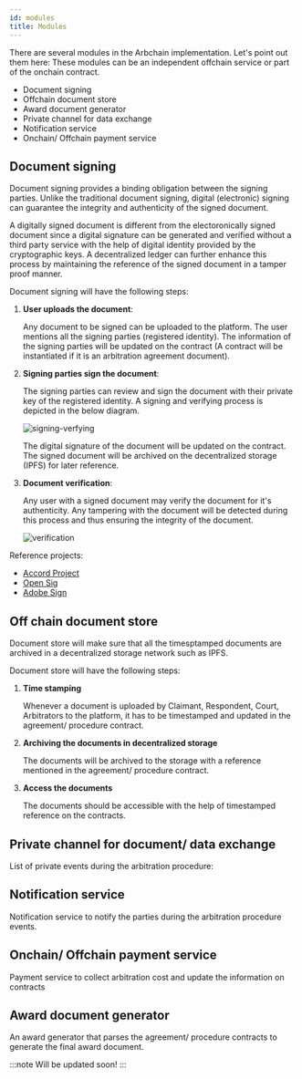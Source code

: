 ```yaml
---
id: modules
title: Modules
---
```


There are several modules in the Arbchain implementation. Let's point out them here:
These modules can be an independent offchain service or part of the onchain contract.

* Document signing
* Offchain document store 
* Award document generator 
* Private channel for data exchange
* Notification service
* Onchain/ Offchain payment service

## Document signing
Document signing provides a binding obligation between the signing parties. Unlike the traditional document signing,
digital (electronic) signing can guarantee the integrity and authenticity of the signed document.

A digitally signed document is different from the electoronically signed document since a digital signature can be generated
and verified without a third party service with the help of digital identity provided by the cryptographic keys. A decentralized ledger
can further enhance this process by maintaining the reference of the signed document in a tamper proof manner.

Document signing will have the following steps:

1. **User uploads the document**:
    
    Any document to be signed can be uploaded to the platform. The user mentions all the signing parties (registered identity).
    The information of the signing parties will be updated on the contract (A contract will be instantiated if it is an arbitration agreement document).
    
2. **Signing parties sign the document**:
    
    The signing parties can review and sign the document with their private key of the registered identity.
    A signing and verifying process is depicted in the below diagram.
    
    ![signing-verfying](https://d3lkc3n5th01x7.cloudfront.net/wp-content/uploads/2019/03/16044236/Blockchain_Document_Signing.png)
    
    The digital signature of the document will be updated on the contract. The signed document will be archived on the decentralized storage (IPFS)
    for later reference. 
    
3. **Document verification**:
    
    Any user with a signed document may verify the document for it's authenticity. Any tampering with the 
    document will be detected during this process and thus ensuring the integrity of the document.
    
    ![verification](https://d3lkc3n5th01x7.cloudfront.net/wp-content/uploads/2019/03/16044410/Blockchain_Document_Signing_DiagramAlteration.svg)
    
Reference projects:

   * [Accord Project](https://www.accordproject.org/)
   * [Open Sig](https://github.com/opensig/opensig-lib)
   * [Adobe Sign](https://www.adobe.com/content/dam/acom/en/security/pdfs/adobe-sign-technical-overview-ue.pdf)

    
## Off chain document store 

Document store will make sure that all the timesptamped documents are archived in a decentralized storage 
network such as IPFS.

Document store will have the following steps:

1. **Time  stamping**

    Whenever a document is uploaded by Claimant, Respondent, Court, Arbitrators to the platform, it has to be timestamped
    and updated in the agreement/ procedure contract.
    
2. **Archiving the documents in decentralized storage**

    The documents will be archived to the storage with a reference mentioned in the agreement/ procedure contract.

3. **Access the documents** 

     The documents should be accessible with the help of timestamped reference on the contracts.

## Private channel for document/ data exchange

List of private events during the arbitration procedure:


## Notification service

Notification service to notify the parties during the arbitration procedure events.

## Onchain/ Offchain payment service

Payment service to collect arbitration cost and update the information on contracts

## Award document generator 

An award generator that parses the agreement/ procedure contracts to generate the final award document.


:::note
Will be updated soon!
:::
